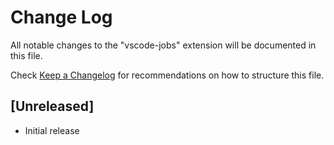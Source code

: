 # Change Log

All notable changes to the "vscode-jobs" extension will be documented in this file.

Check [Keep a Changelog](http://keepachangelog.com/) for recommendations on how to structure this file.

## [Unreleased]

- Initial release